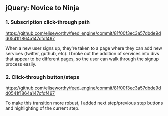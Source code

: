 ## jQuery: Novice to Ninja

### 1. Subscription click-through path
https://github.com/eliseworthy/feed_engine/commit/81f00f3ec3a57dbde9dd0541f1864a147cfdf497

When a new user signs up, they're taken to a page where they can add new services (twitter, guthub, etc). I broke out the addition of services into divs that appear to be different pages, so the user can walk through the signup process easily.


### 2. Click-through button/steps
https://github.com/eliseworthy/feed_engine/commit/81f00f3ec3a57dbde9dd0541f1864a147cfdf497

To make this transition more robust, I added next step/previous step buttons and highlighting of the current step.
